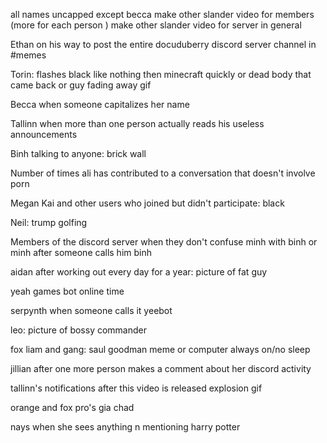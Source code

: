 all names uncapped except becca
make other slander video for members (more for each person )
make other slander video for server in general

Ethan on his way to post the entire docuduberry discord server channel in #memes

Torin: flashes black like nothing then minecraft quickly or dead body that came back or guy fading away gif

Becca when someone capitalizes her name

Tallinn when more than one person actually reads his useless announcements

Binh talking to anyone:
brick wall

Number of times ali has contributed to a conversation that doesn't involve porn

Megan Kai and other users who joined but didn't participate:
black

Neil:
trump golfing 

Members of the discord server when they don't confuse minh with binh or minh after someone calls him binh

aidan after working out every day for a year:
picture of fat guy

yeah games bot online time

serpynth when someone calls it yeebot

leo: picture of bossy commander

fox liam and gang:
saul goodman meme or computer always on/no sleep

jillian after one more person makes a comment about her discord activity

tallinn's notifications after this video is released
explosion gif

orange and fox pro's gia chad

nays when she sees anything n mentioning harry potter 